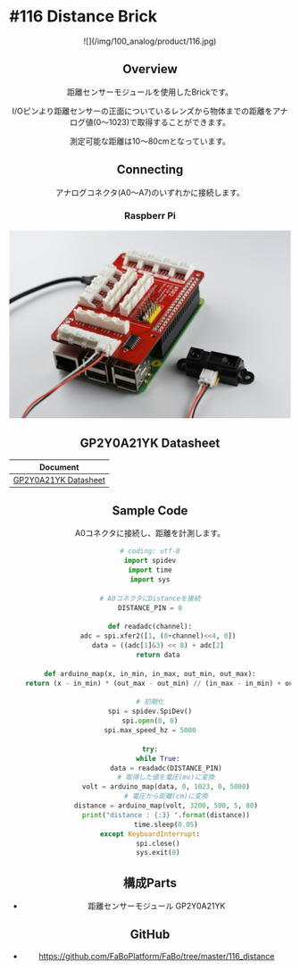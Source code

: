 # #116 Distance Brick

<center>![](/img/100_analog/product/116.jpg)
<!--COLORME-->

## Overview
距離センサーモジュールを使用したBrickです。

I/Oピンより距離センサーの正面についているレンズから物体までの距離をアナログ値(0〜1023)で取得することができます。

測定可能な距離は10〜80cmとなっています。

## Connecting

アナログコネクタ(A0〜A7)のいずれかに接続します。
### Raspberr Pi
![](/img/100_analog/connect/116_connect_with_rasppi.jpg)


## GP2Y0A21YK Datasheet
| Document |
| -- |
| [GP2Y0A21YK Datasheet](http://www.sharpsma.com/webfm_send/1208) |

## Sample Code

A0コネクタに接続し、距離を計測します。

```python
# coding: utf-8
import spidev
import time
import sys

# A0コネクタにDistanceを接続
DISTANCE_PIN = 0

def readadc(channel):
    adc = spi.xfer2([1, (8+channel)<<4, 0])
    data = ((adc[1]&3) << 8) + adc[2]
    return data

def arduino_map(x, in_min, in_max, out_min, out_max):
    return (x - in_min) * (out_max - out_min) // (in_max - in_min) + out_min

# 初期化
spi = spidev.SpiDev()
spi.open(0, 0)
spi.max_speed_hz = 5000

try:
    while True:
        data = readadc(DISTANCE_PIN)
        # 取得した値を電圧(mv)に変換
        volt = arduino_map(data, 0, 1023, 0, 5000)
        # 電圧から距離(cm)に変換
        distance = arduino_map(volt, 3200, 500, 5, 80)
        print("distance : {:3} ".format(distance))
        time.sleep(0.05)
except KeyboardInterrupt:
    spi.close()
    sys.exit(0)
```

## 構成Parts
- 距離センサーモジュール GP2Y0A21YK

## GitHub
- https://github.com/FaBoPlatform/FaBo/tree/master/116_distance
